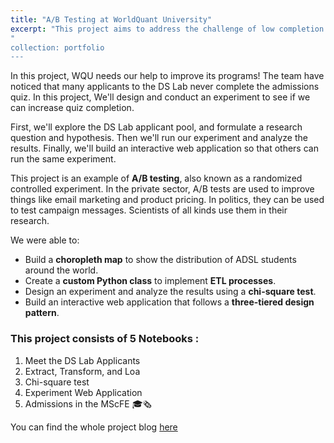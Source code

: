 ```yaml
---
title: "A/B Testing at WorldQuant University"
excerpt: "This project aims to address the challenge of low completion rates for the admissions quiz in the Data Science Lab (DS Lab) program at WQU. The primary business problem is a substantial number of applicants not finishing the quiz, which can lead to reduced enrollment, inefficient resource allocation, and potential impacts on the quality of admitted students. The expected outcomes include increased quiz completion rates, resulting in higher enrollment, better resource management, and improved student quality, ultimately benefiting the DS Lab program at WQU.<br/><img src='/images/AB-Test (Small).jpg'>"
"
collection: portfolio
---
```


In this project, WQU needs our help to improve its programs! The team have noticed that many applicants to the DS Lab never complete the admissions quiz. In this project, We'll design and conduct an experiment to see if we can increase quiz completion.

First, we'll explore the DS Lab applicant pool, and formulate a research question and hypothesis. Then we'll run our experiment and analyze the results. Finally, we'll build an interactive web application so that others can run the same experiment.

This project is an example of **A/B testing**, also known as a randomized controlled experiment. In the private sector, A/B tests are used to improve things like email marketing and product pricing. In politics, they can be used to test campaign messages. Scientists of all kinds use them in their research.

We were able to:
- Build a **choropleth map** to show the distribution of ADSL students around the world.
- Create a **custom Python class** to implement **ETL processes**.
- Design an experiment and analyze the results using a **chi-square test**.
- Build an interactive web application that follows a **three-tiered design pattern**.

### This project consists of 5 Notebooks :
1. Meet the DS Lab Applicants
2. Extract, Transform, and Loa
3. Chi-square test
4. Experiment Web Application
5. Admissions in the MScFE 🎓🗞

You can find the whole project blog [here](https://www.notion.so/Project_7-acd00891edba46ea8cdcfea85edb026a)
